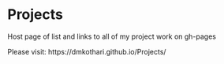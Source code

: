 # Projects
Host page of list and links to all of my project work on gh-pages<br/>
<p>Please visit: https://dmkothari.github.io/Projects/ </p>
